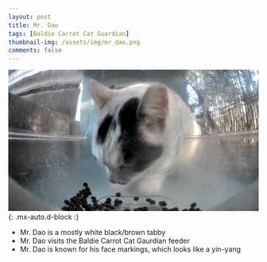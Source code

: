 ```yaml
---
layout: post
title: Mr. Dao
tags: [Baldie Carrot Cat Guardian]
thumbnail-img: /assets/img/mr_dao.png
comments: false
---
```


![Mr. Dao](/assets/img/mr_dao.png){: .mx-auto.d-block :}

* Mr. Dao is a mostly white black/brown tabby
* Mr. Dao visits the Baldie Carrot Cat Gaurdian feeder
* Mr. Dao is known for his face markings, which looks like a yin-yang

